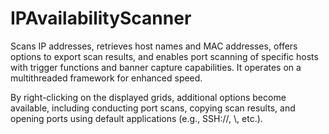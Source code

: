 # IPAvailabilityScanner
Scans IP addresses, retrieves host names and MAC addresses, offers options to export scan results, and enables port scanning of specific hosts with trigger functions and banner capture capabilities. It operates on a multithreaded framework for enhanced speed.

By right-clicking on the displayed grids, additional options become available, including conducting port scans, copying scan results, and opening ports using default applications (e.g., SSH://, \\, etc.).
